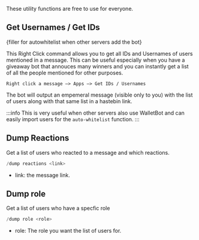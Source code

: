 These utility functions are free to use for everyone. 

## Get Usernames / Get IDs

{filler for autowhitelist when other servers add the bot}

This Right Click command allows you to get all IDs and Usernames of users mentioned in a message. This can be useful especially when you have a giveaway bot that annouces many winners and you can instantly get a list of all the people mentioned for other purposes.

``` 
Right click a message —> Apps —> Get IDs / Usernames 
```

The bot will output an empemeral message (visible only to you) with the list of users along with that same list in a hastebin link.

:::info
This is very useful when other servers also use WalletBot and can easily import users for the `auto-whitelist` function. 
:::
## Dump Reactions

Get a list of users who reacted to a message and which reactions.

```go
/dump reactions <link>
```

- link: the message link.


## Dump role

Get a list of users who have a specfic role

```go
/dump role <role>
```

- role: The role you want the list of users for.